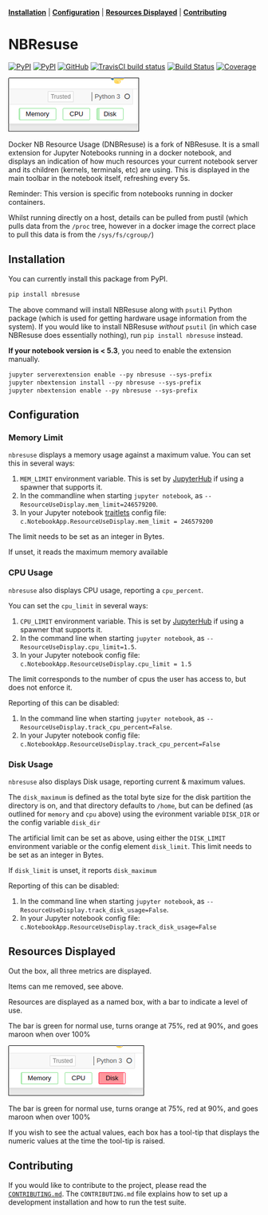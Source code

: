 **[Installation](#installation)** |
**[Configuration](#configuration)** |
**[Resources Displayed](#resources-displayed)** |
**[Contributing](#contributing)**

# NBResuse

[![PyPI](https://img.shields.io/pypi/v/nbresuse)](https://pypi.python.org/pypi/nbresuse)
[![PyPI](https://img.shields.io/pypi/l/nbresuse)](https://pypi.python.org/pypi/nbresuse)
[![GitHub](https://img.shields.io/badge/issue_tracking-github-blue?logo=github)](https://github.com/yuvipanda/nbresuse/issues)
[![TravisCI build status](https://img.shields.io/travis/jupyter/nbviewer/master?logo=travis)](https://travis-ci.org/yuvipanda/nbresuse)
[![Build Status](https://dev.azure.com/tpaine154/jupyter/_apis/build/status/timkpaine.nbresuse?branchName=master)](https://dev.azure.com/tpaine154/jupyter/_build/latest?definitionId=17&branchName=master)
[![Coverage](https://img.shields.io/azure-devops/coverage/tpaine154/jupyter/17)](https://dev.azure.com/tpaine154/jupyter/_build?definitionId=17&_a=summary)


![Screenshot with three limits showing](standard-metrics-screenshot.png)

Docker NB Resource Usage (DNBResuse) is a fork of NBResuse.
It is a small extension for Jupyter Notebooks running in a docker notebook, and
displays an indication of how much resources your current notebook server and
its children (kernels, terminals, etc) are using. This is displayed in the
main toolbar in the notebook itself, refreshing every 5s.

Reminder: This version is specific from notebooks running in docker containers.

Whilst running directly on a host, details can be pulled from pustil (which
pulls data from the `/proc` tree, however in a docker image the correct place
to pull this data is from the `/sys/fs/cgroup/`)

## Installation

You can currently install this package from PyPI.

```bash
pip install nbresuse
```

The above command will install NBResuse along with `psutil` Python package (which is used for getting hardware usage information from the system). If you would like to install NBResuse _without_ `psutil` (in which case NBResuse does essentially nothing), run `pip install nbresuse` instead.

**If your notebook version is < 5.3**, you need to enable the extension manually.

```
jupyter serverextension enable --py nbresuse --sys-prefix
jupyter nbextension install --py nbresuse --sys-prefix
jupyter nbextension enable --py nbresuse --sys-prefix
```

## Configuration

### Memory Limit

`nbresuse` displays a memory usage against a maximum value. You can set this
in several ways:

1. `MEM_LIMIT` environment variable. This is set by [JupyterHub](https://github.com/jupyterhub/jupyterhub/)
   if using a spawner that supports it.
2. In the commandline when starting `jupyter notebook`, as `--ResourceUseDisplay.mem_limit=246579200`.
3. In your Jupyter notebook [traitlets](https://traitlets.readthedocs.io/en/stable/) config file:
 `c.NotebookApp.ResourceUseDisplay.mem_limit = 246579200`

The limit needs to be set as an integer in Bytes.

If unset, it reads the maximum memory available

### CPU Usage

`nbresuse` also displays CPU usage, reporting a `cpu_percent`.

You can set the `cpu_limit` in several ways:

1. `CPU_LIMIT` environment variable. This is set by [JupyterHub](https://github.com/jupyterhub/jupyterhub/)
   if using a spawner that supports it.
2. In the command line when starting `jupyter notebook`, as `--ResourceUseDisplay.cpu_limit=1.5`.
3. In your Jupyter notebook config file: `c.NotebookApp.ResourceUseDisplay.cpu_limit = 1.5`

The limit corresponds to the number of cpus the user has access to, but does not enforce it.

Reporting of this can be disabled:

1. In the command line when starting `jupyter notebook`, as `--ResourceUseDisplay.track_cpu_percent=False`.
2. In your Jupyter notebook config file: `c.NotebookApp.ResourceUseDisplay.track_cpu_percent=False`

### Disk Usage

`nbresuse` also displays Disk usage, reporting current & maximum values.

The `disk_maximum` is defined as the total byte size for the disk partition the directory is on, and that
directory defaults to `/home`, but can be defined (as outlined for `memory` and `cpu` above) using the
evironment variable `DISK_DIR` or the config variable `disk_dir` 

The artificial limit can be set as above, using either the `DISK_LIMIT` environment variable or the config
element `disk_limit`. This limit needs to be set as an integer in Bytes.

If `disk_limit` is unset, it reports `disk_maximum`

Reporting of this can be disabled:

1. In the command line when starting `jupyter notebook`, as `--ResourceUseDisplay.track_disk_usage=False`.
2. In your Jupyter notebook config file: `c.NotebookApp.ResourceUseDisplay.track_disk_usage=False`

## Resources Displayed

Out the box, all three metrics are displayed.

Items can me removed, see above.

Resources are displayed as a named box, with a bar to indicate a level of use.

The bar is green for normal use, turns orange at 75%, red at 90%, and goes maroon when over 100%

![Screenshot with warning disk shown](metrics-screenshot.png)

The bar is green for normal use, turns orange at 75%, red at 90%, and goes maroon when over 100%

If you wish to see the actual values, each box has a tool-tip that displays the numeric values at the
time the tool-tip is raised.

## Contributing

If you would like to contribute to the project, please read the [`CONTRIBUTING.md`](CONTRIBUTING.md). The `CONTRIBUTING.md` file
explains how to set up a development installation and how to run the test suite.
